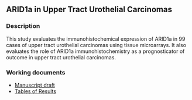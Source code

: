 ## ARID1a in Upper Tract Urothelial Carcinomas

### Description
This study evaluates the immunohistochemical expression of ARID1a in 99 cases of upper tract urothelial carcinomas using tissue microarrays. It also evaluates the role of ARID1a immunohistochemistry as a prognosticator of outcome in upper tract urothelial carcinomas.

### Working documents
* [Manuscript draft](https://docs.google.com/document/d/11QD7O_AjB7Uk8A4-AE7V-Jl0_R5F-m2hmFSSYUieU5k/edit?usp=sharing)
* [Tables of Results](https://docs.google.com/spreadsheets/d/1ZUbHhHz8MbOXCBrv83g--_XQoS_BggEZMZXmz6rpduE/edit?usp=sharing)

